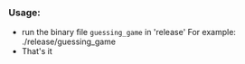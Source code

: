 ### Usage:

- run the binary file `guessing_game` in 'release'
For example: ./release/guessing_game
- That's it
